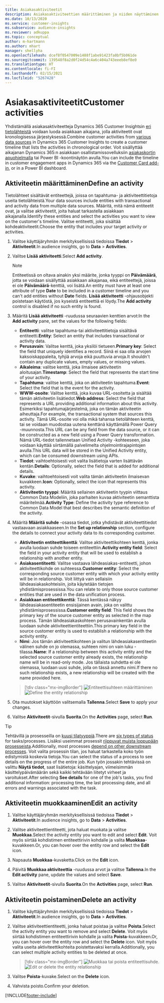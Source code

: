 ```yaml
---
title: Asiakasaktiviteetit
description: Asiakasaktiviteettien määrittäminen ja niiden näyttäminen asiakkaan aikajanalla.
ms.date: 10/13/2020
ms.service: customer-insights
ms.subservice: audience-insights
ms.reviewer: adkuppa
ms.topic: conceptual
author: m-hartmann
ms.author: mhart
manager: shellyha
ms.openlocfilehash: dcef8f0547009e1488f1abe91423fa0bf5b061de
ms.sourcegitcommit: 139548f8a2d0f24d54c4a6c404a743eeeb8ef8e0
ms.translationtype: HT
ms.contentlocale: fi-FI
ms.lasthandoff: 02/15/2021
ms.locfileid: "5267428"
---
```

# <a name="customer-activities"></a><span data-ttu-id="0c4b3-103">Asiakasaktiviteetit</span><span class="sxs-lookup"><span data-stu-id="0c4b3-103">Customer activities</span></span>

<span data-ttu-id="0c4b3-104">Yhdistämällä asiakasaktiviteetteja Dynamics 365 Customer Insightsin [eri tietolähteistä](data-sources.md) voidaan luoda asiakkaan aikajana, jolla aktiviteetit ovat kronologisessa järjestyksessä.</span><span class="sxs-lookup"><span data-stu-id="0c4b3-104">Combine customer activities from [various data sources](data-sources.md) in Dynamics 365 Customer Insights to create a customer timeline that lists the activities in chronological order.</span></span> <span data-ttu-id="0c4b3-105">Voit sisällyttää aikajanan Dynamics 365:n asiakkaan osallistamissovelluksiin [asiakaskortin apuohjelmalla](customer-card-add-in.md) tai Power BI -koontinäytön avulla.</span><span class="sxs-lookup"><span data-stu-id="0c4b3-105">You can include the timeline in customer engagement apps in Dynamics 365 via the [Customer Card add-in](customer-card-add-in.md), or in a Power BI dashboard.</span></span>

## <a name="define-an-activity"></a><span data-ttu-id="0c4b3-106">Aktiviteetin määrittäminen</span><span class="sxs-lookup"><span data-stu-id="0c4b3-106">Define an activity</span></span>

<span data-ttu-id="0c4b3-107">Tietolähteet sisältävät entiteettejä, joissa on tapahtuma- ja aktiviteettitietoja useita tietolähteistä.</span><span class="sxs-lookup"><span data-stu-id="0c4b3-107">Your data sources include entities with transactional and activity data from multiple data sources.</span></span> <span data-ttu-id="0c4b3-108">Määritä, mitä nämä entiteetit ovat, ja valitse aktiviteetit, joita haluat tarkastella asiakkaan aikajanalla.</span><span class="sxs-lookup"><span data-stu-id="0c4b3-108">Identify these entities and select the activities you want to view on the customer's timeline.</span></span> <span data-ttu-id="0c4b3-109">Valitse entiteetti, joka sisältää kohdeaktiviteetit.</span><span class="sxs-lookup"><span data-stu-id="0c4b3-109">Choose the entity that includes your target activity or activities.</span></span>

1. <span data-ttu-id="0c4b3-110">Valitse käyttäjäryhmän merkityksellisissä tiedoissa **Tiedot** > **Aktiviteetit**.</span><span class="sxs-lookup"><span data-stu-id="0c4b3-110">In audience insights, go to **Data** > **Activities**.</span></span>

1. <span data-ttu-id="0c4b3-111">Valitse **Lisää aktiviteetti**.</span><span class="sxs-lookup"><span data-stu-id="0c4b3-111">Select **Add activity**.</span></span>

   > [!NOTE]
   > <span data-ttu-id="0c4b3-112">Entiteetissä on oltava ainakin yksi määrite, jonka tyyppi on **Päivämäärä**, jotta se voidaan sisällyttää asiakkaan aikajanaa, eikä entiteettejä, joissa ei ole **Päivämäärä**-kenttiä, voi lisätä.</span><span class="sxs-lookup"><span data-stu-id="0c4b3-112">An entity must have at least one attribute of type **Date** to be included in a customer timeline and you can't add entities without **Date** fields.</span></span> <span data-ttu-id="0c4b3-113">**Lisää aktiviteetti** -ohjausobjekti poistetaan käytöstä, jos kyseistä entiteettiä ei löydy.</span><span class="sxs-lookup"><span data-stu-id="0c4b3-113">The **Add activity** control is disabled if no such entity is found.</span></span>

1. <span data-ttu-id="0c4b3-114">Määritä **Lisää aktiviteetti** -ruudussa seuraavien kenttien arvot:</span><span class="sxs-lookup"><span data-stu-id="0c4b3-114">In the **Add activity** pane, set the values for the following fields:</span></span>

   - <span data-ttu-id="0c4b3-115">**Entiteetti**: valitse tapahtuma-tai aktiviteettitietoja sisältävä entiteetti.</span><span class="sxs-lookup"><span data-stu-id="0c4b3-115">**Entity**: Select an entity that includes transactional or activity data.</span></span>
   - <span data-ttu-id="0c4b3-116">**Perusavain**: Valitse kenttä, joka yksilöi tietueen.</span><span class="sxs-lookup"><span data-stu-id="0c4b3-116">**Primary key**: Select the field that uniquely identifies a record.</span></span> <span data-ttu-id="0c4b3-117">Siinä ei saa olla arvojen kaksoiskappaleita, tyhjiä arvoja eikä puuttuvia arvoja.</span><span class="sxs-lookup"><span data-stu-id="0c4b3-117">It shouldn't contain any duplicate values, empty values, or missing values.</span></span>
   - <span data-ttu-id="0c4b3-118">**Aikaleima**: valitse kenttä, joka ilmaisee aktiviteetin aloitusajan.</span><span class="sxs-lookup"><span data-stu-id="0c4b3-118">**Timestamp**: Select the field that represents the start time of your activity.</span></span>
   - <span data-ttu-id="0c4b3-119">**Tapahtuma**: valitse kenttä, joka on aktiviteetin tapahtuma.</span><span class="sxs-lookup"><span data-stu-id="0c4b3-119">**Event**: Select the field that is the event for the activity.</span></span>
   - <span data-ttu-id="0c4b3-120">**WWW-osoite**: Valitse kenttä, joka kuvaa URL-osoitetta ja sisältää tämän aktiviteetin lisätiedot.</span><span class="sxs-lookup"><span data-stu-id="0c4b3-120">**Web address**: Select the field that represents a URL providing additional information about this activity.</span></span> <span data-ttu-id="0c4b3-121">Esimerkiksi tapahtumajärjestelmä, joka on tämän aktiviteetin aiheuttaja.</span><span class="sxs-lookup"><span data-stu-id="0c4b3-121">For example, the transactional system that sources this activity.</span></span> <span data-ttu-id="0c4b3-122">Tämä URL-osoite voi olla mikä tahansa tietolähteen kenttä, tai se voidaan muodostaa uutena kenttänä käyttämällä Power Query -muunnosta.</span><span class="sxs-lookup"><span data-stu-id="0c4b3-122">This URL can be any field from the data source, or it can be constructed as a new field using a Power Query transformation.</span></span> <span data-ttu-id="0c4b3-123">Nämä URL-tiedot tallennetaan Unified Activity -kohteeseen, joka voidaan käyttää siirtämällä palvelimelta ohjelmointirajapintojen avulla.</span><span class="sxs-lookup"><span data-stu-id="0c4b3-123">This URL data will be stored in the Unified Activity entity, which can be consumed downstream using APIs.</span></span>
   - <span data-ttu-id="0c4b3-124">**Tiedot**: vaihtoehtoisesti voit valita lisätietoja varten lisättävän kentän.</span><span class="sxs-lookup"><span data-stu-id="0c4b3-124">**Details**: Optionally, select the field that is added for additional details.</span></span>
   - <span data-ttu-id="0c4b3-125">**Kuvake**: vaihtoehtoisesti voit valita tämän aktiviteetin ilmaisevan kuvakkeen.</span><span class="sxs-lookup"><span data-stu-id="0c4b3-125">**Icon**: Optionally, select the icon that represents this activity.</span></span>
   - <span data-ttu-id="0c4b3-126">**Aktiviteetin tyyppi**: Määritä sellainen aktiviteetin tyypin viittaus Common Data Modeliin, joka parhaiten kuvaa aktiviteetin semanttista määritelmää.</span><span class="sxs-lookup"><span data-stu-id="0c4b3-126">**Activity Type**: Define the activity type reference to Common Data Model that best describes the semantic definition of the activity.</span></span>

1. <span data-ttu-id="0c4b3-127">Määritä **Määritä suhde** -osassa tiedot, jotka yhdistävät aktiviteettitiedot vastaavaan asiakkaaseen.</span><span class="sxs-lookup"><span data-stu-id="0c4b3-127">In the **Set up relationship** section, configure the details to connect your activity data to its corresponding customer.</span></span>

    - <span data-ttu-id="0c4b3-128">**Aktiviteetin entiteettikenttä**: Valitse aktiviteettikohteen kenttä, jonka avulla luodaan suhde toiseen entiteettiin.</span><span class="sxs-lookup"><span data-stu-id="0c4b3-128">**Activity entity field**: Select the field in your activity entity that will be used to establish a relationship with another entity.</span></span>
    - <span data-ttu-id="0c4b3-129">**Asiakasentiteetti**: Valitse vastaava lähdeasiakas-entiteetti, johon aktiviteettikohde on suhteessa.</span><span class="sxs-lookup"><span data-stu-id="0c4b3-129">**Customer entity**: Select the corresponding source customer entity with which your activity entity will be in relationship.</span></span> <span data-ttu-id="0c4b3-130">Voit liittyä vain sellaisiin lähdeasiakaskohteisiin, joita käytetään tietojen yhdistämisprosessissa.</span><span class="sxs-lookup"><span data-stu-id="0c4b3-130">You can relate to only those source customer entities that are used in the data unification process.</span></span>
    - <span data-ttu-id="0c4b3-131">**Asiakkaan entiteettikenttä**: Tässä kentässä näkyy lähdeasiakasentiteetin ensisijainen avain, joka on valittu yhdistämisprosessissa.</span><span class="sxs-lookup"><span data-stu-id="0c4b3-131">**Customer entity field**: This field shows the primary key of the source customer entity as selected in the map process.</span></span> <span data-ttu-id="0c4b3-132">Tämän lähdeasiakaskohteen perusavainkentän avulla luodaan suhde aktiviteettientiteettiin.</span><span class="sxs-lookup"><span data-stu-id="0c4b3-132">This primary key field in the source customer entity is used to establish a relationship with the activity entity.</span></span>
    - <span data-ttu-id="0c4b3-133">**Nimi**: Jos tämän aktiviteettikohteen ja valitun lähdeasiakasentiteetin välinen suhde on jo olemassa, suhteen nimi on vain luku -tilassa.</span><span class="sxs-lookup"><span data-stu-id="0c4b3-133">**Name**: If a relationship between this activity entity and the selected source customer entity already exists, the relationship name will be in read-only mode.</span></span> <span data-ttu-id="0c4b3-134">Jos tällaista suhdetta ei ole olemassa, luodaan uusi suhde, jolla on tässä annettu nimi.</span><span class="sxs-lookup"><span data-stu-id="0c4b3-134">If there no such relationship exists, a new relationship will be created with the name provided here.</span></span>
   
   > [!div class="mx-imgBorder"]
   > <span data-ttu-id="0c4b3-135">![Entiteettisuhteen määrittäminen](media/activities-entities-define.png "Entiteettisuhteen määrittäminen")</span><span class="sxs-lookup"><span data-stu-id="0c4b3-135">![Define the entity relationship](media/activities-entities-define.png "Define the entity relationship")</span></span>

1. <span data-ttu-id="0c4b3-136">Ota muutokset käyttöön valitsemalla **Tallenna**.</span><span class="sxs-lookup"><span data-stu-id="0c4b3-136">Select **Save** to apply your changes.</span></span>

1. <span data-ttu-id="0c4b3-137">Valitse **Aktiviteetit**-sivulla **Suorita**.</span><span class="sxs-lookup"><span data-stu-id="0c4b3-137">On the **Activities** page, select **Run**.</span></span>

> [!TIP]
> <span data-ttu-id="0c4b3-138">Tehtävillä ja prosesseilla on [kuusi tilatyyppiä](system.md#status-types).</span><span class="sxs-lookup"><span data-stu-id="0c4b3-138">There are [six types of status](system.md#status-types) for tasks/processes.</span></span> <span data-ttu-id="0c4b3-139">Lisäksi useimmat prosessit [riippuvat muista loppupään prosesseista](system.md#refresh-policies).</span><span class="sxs-lookup"><span data-stu-id="0c4b3-139">Additionally, most processes [depend on other downstream processes](system.md#refresh-policies).</span></span> <span data-ttu-id="0c4b3-140">Voit valita prosessin tilan, jos haluat tarkastella koko työn edistymistä koskevia tietoja.</span><span class="sxs-lookup"><span data-stu-id="0c4b3-140">You can select the status of a process to see details on the progress of the entire job.</span></span> <span data-ttu-id="0c4b3-141">Kun työn jossakin tehtävissä on valittu **Näytä tiedot**, saat lisätietoja: käsittelyajan, viimeisimmän käsittelypäivämäärän sekä kaikki tehtävään liitetyt virheet ja varoitukset.</span><span class="sxs-lookup"><span data-stu-id="0c4b3-141">After selecting **See details** for one of the job's tasks, you find additional information: processing time, the last processing date, and all errors and warnings associated with the task.</span></span>

## <a name="edit-an-activity"></a><span data-ttu-id="0c4b3-142">Aktiviteetin muokkaaminen</span><span class="sxs-lookup"><span data-stu-id="0c4b3-142">Edit an activity</span></span>

1. <span data-ttu-id="0c4b3-143">Valitse käyttäjäryhmän merkityksellisissä tiedoissa **Tiedot** > **Aktiviteetit**.</span><span class="sxs-lookup"><span data-stu-id="0c4b3-143">In audience insights, go to **Data** > **Activities**.</span></span>

2. <span data-ttu-id="0c4b3-144">Valitse aktiviteettientiteetti, jota haluat muokata ja valitse **Muokkaa**.</span><span class="sxs-lookup"><span data-stu-id="0c4b3-144">Select the activity entity you want to edit and select **Edit**.</span></span> <span data-ttu-id="0c4b3-145">Voit myös siirtää kohdistimen entiteettirivin kohdalle ja valita **Muokkaa**-kuvakkeen.</span><span class="sxs-lookup"><span data-stu-id="0c4b3-145">Or, you can hover over the entity row and select the **Edit** icon.</span></span>

3. <span data-ttu-id="0c4b3-146">Napsauta **Muokkaa**-kuvaketta.</span><span class="sxs-lookup"><span data-stu-id="0c4b3-146">Click on the **Edit** icon.</span></span>

4. <span data-ttu-id="0c4b3-147">Päivitä **Muokkaa aktiviteettia** -ruudussa arvot ja valitse **Tallenna**.</span><span class="sxs-lookup"><span data-stu-id="0c4b3-147">In the **Edit activity** pane, update the values and select **Save**.</span></span>

5. <span data-ttu-id="0c4b3-148">Valitse **Aktiviteetit**-sivulla **Suorita**.</span><span class="sxs-lookup"><span data-stu-id="0c4b3-148">On the **Activities** page, select **Run**.</span></span>

## <a name="delete-an-activity"></a><span data-ttu-id="0c4b3-149">Aktiviteetin poistaminen</span><span class="sxs-lookup"><span data-stu-id="0c4b3-149">Delete an activity</span></span>

1. <span data-ttu-id="0c4b3-150">Valitse käyttäjäryhmän merkityksellisissä tiedoissa **Tiedot** > **Aktiviteetit**.</span><span class="sxs-lookup"><span data-stu-id="0c4b3-150">In audience insights, go to **Data** > **Activities**.</span></span>

2. <span data-ttu-id="0c4b3-151">Valitse aktiviteettientiteetti, jonka haluat poistaa ja valitse **Poista**.</span><span class="sxs-lookup"><span data-stu-id="0c4b3-151">Select the activity entity you want to remove and select **Delete**.</span></span> <span data-ttu-id="0c4b3-152">Voit myös siirtää kohdistimen entiteettirivin kohdalle ja valita **Poista**-kuvakkeen.</span><span class="sxs-lookup"><span data-stu-id="0c4b3-152">Or, you can hover over the entity row and select the **Delete** icon.</span></span> <span data-ttu-id="0c4b3-153">Voit myös valita useita aktiviteettikohteita poistettavaksi kerralla.</span><span class="sxs-lookup"><span data-stu-id="0c4b3-153">Additionally, you can select multiple activity entities to be deleted at once.</span></span>
   > [!div class="mx-imgBorder"]
   > <span data-ttu-id="0c4b3-154">![Muokkaa tai poista entiteettisuhde](media/activities-entities-edit-delete.png "Muokkaa tai poista entiteettisuhde").</span><span class="sxs-lookup"><span data-stu-id="0c4b3-154">![Edit or delete the entity relationship](media/activities-entities-edit-delete.png "Edit or delete the entity relationship")</span></span>

3. <span data-ttu-id="0c4b3-155">Valitse **Poista**-kuvake.</span><span class="sxs-lookup"><span data-stu-id="0c4b3-155">Select on the **Delete** icon.</span></span>

4. <span data-ttu-id="0c4b3-156">Vahvista poisto.</span><span class="sxs-lookup"><span data-stu-id="0c4b3-156">Confirm your deletion.</span></span>


[!INCLUDE[footer-include](../includes/footer-banner.md)]